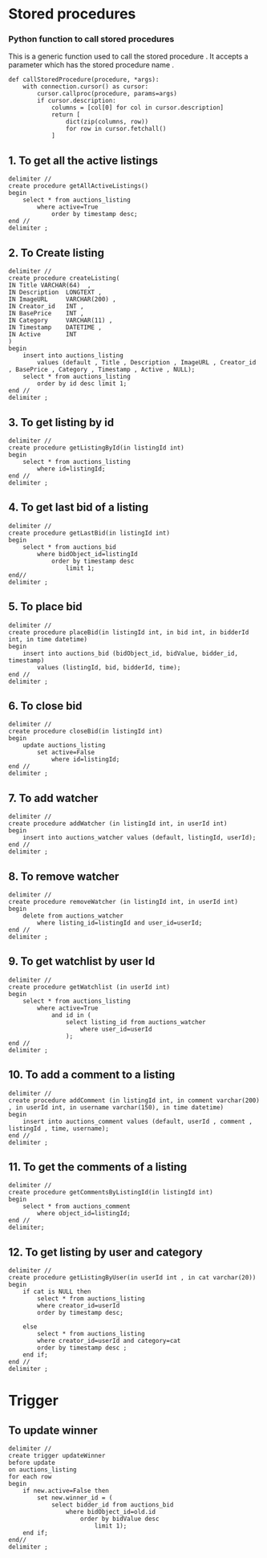 # Stored procedures

### Python function to call stored procedures

This is a generic function used to call the stored procedure . It accepts a parameter which has the stored procedure
name .

    def callStoredProcedure(procedure, *args):
        with connection.cursor() as cursor:
            cursor.callproc(procedure, params=args)
            if cursor.description:
                columns = [col[0] for col in cursor.description]
                return [
                    dict(zip(columns, row))
                    for row in cursor.fetchall()
                ]

## 1. To get all the active listings

    delimiter //
    create procedure getAllActiveListings()
    begin
        select * from auctions_listing
            where active=True
                order by timestamp desc; 
    end //
    delimiter ;

## 2. To Create listing

    delimiter //
    create procedure createListing(
    IN Title VARCHAR(64)  ,
    IN Description  LONGTEXT ,       
    IN ImageURL     VARCHAR(200) ,
    IN Creator_id   INT ,   
    IN BasePrice    INT ,
    IN Category     VARCHAR(11) ,  
    IN Timestamp    DATETIME ,   
    IN Active       INT     
    )
    begin
        insert into auctions_listing 
            values (default , Title , Description , ImageURL , Creator_id , BasePrice , Category , Timestamp , Active , NULL);
        select * from auctions_listing 
            order by id desc limit 1;
    end //
    delimiter ;

## 3. To get listing by id

    delimiter //
    create procedure getListingById(in listingId int)
    begin
        select * from auctions_listing
            where id=listingId;
    end //
    delimiter ;

## 4. To get last bid of a listing

    delimiter //
    create procedure getLastBid(in listingId int)
    begin
        select * from auctions_bid 
            where bidObject_id=listingId 
                order by timestamp desc 
                    limit 1;
    end//
    delimiter ;

## 5. To place bid

    delimiter //
    create procedure placeBid(in listingId int, in bid int, in bidderId int, in time datetime)    
    begin
        insert into auctions_bid (bidObject_id, bidValue, bidder_id, timestamp) 
            values (listingId, bid, bidderId, time);
    end //
    delimiter ;

## 6. To close bid

    delimiter //
    create procedure closeBid(in listingId int)
    begin
        update auctions_listing 
            set active=False 
                where id=listingId;
    end //
    delimiter ;

## 7. To add watcher

    delimiter //
    create procedure addWatcher (in listingId int, in userId int)
    begin
        insert into auctions_watcher values (default, listingId, userId);
    end //
    delimiter ;

## 8. To remove watcher

    delimiter //
    create procedure removeWatcher (in listingId int, in userId int)
    begin
        delete from auctions_watcher 
            where listing_id=listingId and user_id=userId;
    end //
    delimiter ;

## 9. To get watchlist by user Id

    delimiter //
    create procedure getWatchlist (in userId int)
    begin
        select * from auctions_listing 
            where active=True 
                and id in (
                    select listing_id from auctions_watcher 
                        where user_id=userId
                    );
    end //
    delimiter ;

## 10. To add a comment to a listing

    delimiter //
    create procedure addComment (in listingId int, in comment varchar(200) , in userId int, in username varchar(150), in time datetime)
    begin
        insert into auctions_comment values (default, userId , comment , listingId , time, username);
    end //
    delimiter ;

## 11. To get the comments of a listing 

    delimiter //
    create procedure getCommentsByListingId(in listingId int)
    begin 
        select * from auctions_comment 
            where object_id=listingId;
    end //
    delimiter;

## 12. To get listing by user and category

    delimiter //
    create procedure getListingByUser(in userId int , in cat varchar(20))
    begin
        if cat is NULL then
            select * from auctions_listing
            where creator_id=userId
            order by timestamp desc; 

        else
            select * from auctions_listing
            where creator_id=userId and category=cat
            order by timestamp desc ;
        end if;
    end //
    delimiter ;

# Trigger

## To update winner

    delimiter //
    create trigger updateWinner 
    before update 
    on auctions_listing 
    for each row 
    begin 
        if new.active=False then 
            set new.winner_id = (
                select bidder_id from auctions_bid 
                    where bidObject_id=old.id 
                        order by bidValue desc 
                            limit 1); 
        end if; 
    end//
    delimiter ;
